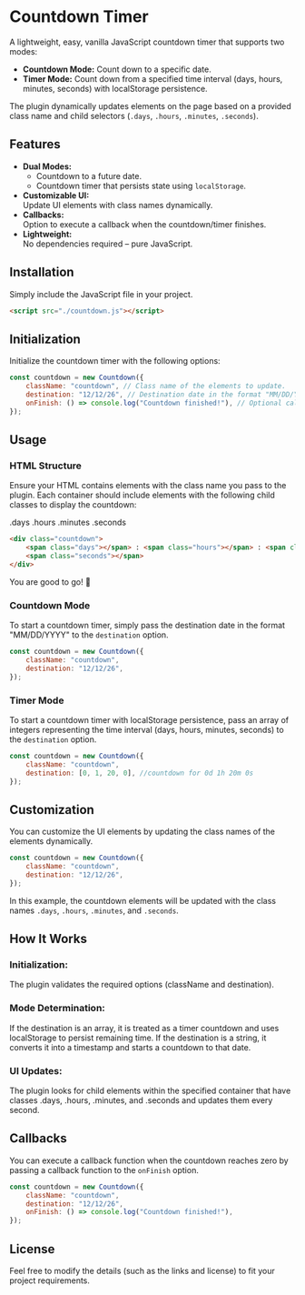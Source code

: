# Countdown Timer

A lightweight, easy, vanilla JavaScript countdown timer that supports two modes:

-   **Countdown Mode:** Count down to a specific date.
-   **Timer Mode:** Count down from a specified time interval (days, hours, minutes, seconds) with localStorage persistence.

The plugin dynamically updates elements on the page based on a provided class name and child selectors (`.days`, `.hours`, `.minutes`, `.seconds`).

## Features

-   **Dual Modes:**
    -   Countdown to a future date.
    -   Countdown timer that persists state using `localStorage`.
-   **Customizable UI:**  
    Update UI elements with class names dynamically.
-   **Callbacks:**  
    Option to execute a callback when the countdown/timer finishes.
-   **Lightweight:**  
    No dependencies required – pure JavaScript.

## Installation

Simply include the JavaScript file in your project.

```html
<script src="./countdown.js"></script>
```

## Initialization

Initialize the countdown timer with the following options:

```javascript
const countdown = new Countdown({
    className: "countdown", // Class name of the elements to update.
    destination: "12/12/26", // Destination date in the format "MM/DD/YYYY".
    onFinish: () => console.log("Countdown finished!"), // Optional callback for when the countdown reaches zero.
});
```

## Usage

### HTML Structure

Ensure your HTML contains elements with the class name you pass to the plugin. Each container should include elements with the following child classes to display the countdown:

.days
.hours
.minutes
.seconds

```html
<div class="countdown">
    <span class="days"></span> : <span class="hours"></span> : <span class="minutes"></span> :
    <span class="seconds"></span>
</div>
```

You are good to go! 🙂

### Countdown Mode

To start a countdown timer, simply pass the destination date in the format "MM/DD/YYYY" to the `destination` option.

```javascript
const countdown = new Countdown({
    className: "countdown",
    destination: "12/12/26",
});
```

### Timer Mode

To start a countdown timer with localStorage persistence, pass an array of integers representing the time interval (days, hours, minutes, seconds) to the `destination` option.

```javascript
const countdown = new Countdown({
    className: "countdown",
    destination: [0, 1, 20, 0], //countdown for 0d 1h 20m 0s
});
```

## Customization

You can customize the UI elements by updating the class names of the elements dynamically.

```javascript
const countdown = new Countdown({
    className: "countdown",
    destination: "12/12/26",
});
```

In this example, the countdown elements will be updated with the class names `.days`, `.hours`, `.minutes`, and `.seconds`.

## How It Works

### Initialization:

The plugin validates the required options (className and destination).

### Mode Determination:

If the destination is an array, it is treated as a timer countdown and uses localStorage to persist remaining time.
If the destination is a string, it converts it into a timestamp and starts a countdown to that date.

### UI Updates:

The plugin looks for child elements within the specified container that have classes .days, .hours, .minutes, and .seconds and updates them every second.

## Callbacks

You can execute a callback function when the countdown reaches zero by passing a callback function to the `onFinish` option.

```javascript
const countdown = new Countdown({
    className: "countdown",
    destination: "12/12/26",
    onFinish: () => console.log("Countdown finished!"),
});
```

## License

Feel free to modify the details (such as the links and license) to fit your project requirements.
